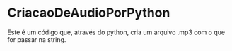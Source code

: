 # CriacaoDeAudioPorPython
Este é um código que, através do python, cria um arquivo .mp3 com o que for passar na string.
